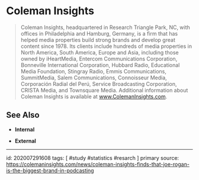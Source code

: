 # Coleman Insights
> Coleman Insights, headquartered in Research Triangle Park, NC, with offices in Philadelphia and Hamburg, Germany, is a firm that has helped media properties build strong brands and develop great content since 1978. Its clients include hundreds of media properties in North America, South America, Europe and Asia, including those owned by iHeartMedia, Entercom Communications Corporation, Bonneville International Corporation, Hubbard Radio, Educational Media Foundation, Stingray Radio, Emmis Communications, SummitMedia, Salem Communications, Connoisseur Media, Corporación Radial del Perú, Service Broadcasting Corporation, CRISTA Media, and Townsquare Media. Additional information about Coleman Insights is available at www.ColemanInsights.com.

## See Also
- **Internal**


- **External**

---

id: 202007291608
tags: [ #study #statistics #resarch ]
primary source: https://colemaninsights.com/news/coleman-insights-finds-that-joe-rogan-is-the-biggest-brand-in-podcasting
